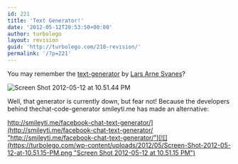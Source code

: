 ```yaml
---
id: 221
title: 'Text Generator!'
date: '2012-05-12T20:53:50+00:00'
author: turbolego
layout: revision
guid: 'http://turbolego.com/218-revision/'
permalink: '/?p=221'
---
```


You may remember the [text-generator](http://facebook.expdvl.com/?p=text "http://facebook.expdvl.com/?p=text") by [Lars Arne Svanes](http://www.facebook.com/Lanjelin.Svanes "http://www.facebook.com/Lanjelin.Svanes")?

![](https://turbolego.com/wp-content/uploads/2012/05/Screen-Shot-2012-05-12-at-10.51.44-PM-300x114.png "Screen Shot 2012-05-12 at 10.51.44 PM")

Well, that generator is currently down, but fear not! Because the developers behind thechat-code-generator smileyti.me has made an alternative:

[http://smileyti.me/facebook-chat-text-generator/](http://smileyti.me/facebook-chat-text-generator/ "http://smileyti.me/facebook-chat-text-generator/")[![](https://turbolego.com/wp-content/uploads/2012/05/Screen-Shot-2012-05-12-at-10.51.15-PM.png "Screen Shot 2012-05-12 at 10.51.15 PM")](https://turbolego.com/wp-content/uploads/2012/05/Screen-Shot-2012-05-12-at-10.51.15-PM.png)